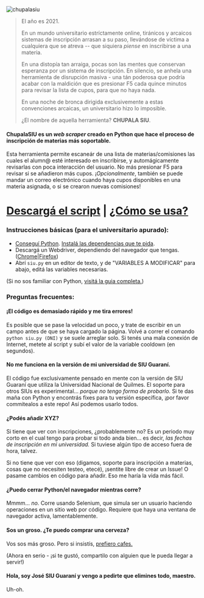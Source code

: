 ![chupalasiu](https://user-images.githubusercontent.com/36340014/110862472-46406100-829e-11eb-9d1b-faed900322b4.png)

> El año es 2021.
> 
> En un mundo universitario estríctamente online, tiránicos y arcaicos sistemas de inscripción arrasan a su paso, llevándose de víctima a cualquiera que se atreva -- que siquiera *piense* en inscribirse a una materia.
> 
> En una distopía tan arraiga, pocas son las mentes que conservan esperanza por un sistema de inscripción. En silencio, se anhela una herramienta de disrupción masiva - una tán poderosa que podría acabar con la maldición que es presionar F5 cada quince minutos para revisar la lista de cupos, para que no haya nada.
> 
> En una noche de bronca dirigida exclusivemente a estas convenciones arcaicas, un universitario hizo lo imposible.
>
>¿El nombre de aquella herramienta? **CHUPALA SIU**.

#### ChupalaSIU es un *web scraper* creado en Python que hace el proceso de inscripción de materias más soportable.

Esta herramienta permite escaneár de una lista de materias/comisiones las cuales el alumn@ esté interesado en inscribirse, y automágicamente revisarlas con poca interacción del usuario. No más presionar F5 para revisar si se añadieron más cupos. ¡*Opcionalmente*, también se puede mandar un correo electrónico cuando haya cupos disponibles en una materia asignada, o si se crearon nuevas comisiones!

# [Descargá el script](https://github.com/despedite/chupala-siu/archive/main.zip) | [¿Cómo se usa?](https://github.com/despedite/chupala-siu/wiki/Instalaci%C3%B3n)

### Instrucciones básicas (para el universitario apurado):

- [Conseguí Python](https://www.python.org/downloads/). [Instalá las dependencias que te pida](https://packaging.python.org/tutorials/installing-packages/).
- Descargá un Webdriver, dependiendo del navegador que tengas. ([Chrome](https://sites.google.com/a/chromium.org/chromedriver/home)|[Firefox](https://github.com/mozilla/geckodriver/releases/tag/v0.29.0))
- Abrí `siu.py` en un editor de texto, y de "VARIABLES A MODIFICAR" para abajo, editá las variables necesarias.

(Si no sos familiar con Python, [visitá la guia completa.](https://github.com/despedite/chupala-siu/wiki/Instalaci%C3%B3n))

### Preguntas frecuentes:

#### ¡El código es demasiado rápido y me tira errores!
Es posible que se pase la velocidad un poco, y trate de escribir en un campo antes de que se haya cargado la página. Volvé a correr el comando `python siu.py (DNI)` y se suele arreglar solo. Si tenés una mala conexión de Internet, metete al script y subí el valor de la variable cooldown (en segundos).

#### No me funciona en la versión de mi universidad de SIU Guaraní.
El código fue exclusivamente pensado en mente con la versión de SIU Guaraní que utiliza la Universidad Nacional de Quilmes. El soporte para otros SIUs es experimental... *porque no tengo forma de probarlo.* Si te das maña con Python y encontrás fixes para tu versión específica, ¡por favor commitealos a este repo! Así podemos usarlo todos.

#### ¿Podés añadir XYZ?
Si tiene que ver con inscripciones, ¿probablemente no? Es un periodo muy corto en el cual tengo para probar si todo anda bien... es decir, *las fechas de inscripción en mi universidad.* Si tuviese algún tipo de acceso fuera de hora, talvez.

Si no tiene que ver con eso (digamos, soporte para inscripción a materias, cosas que no necesiten testeo, etecé), ¡sentite libre de crear un Issue! O pasame cambios en código para añadir. Eso me haría la vida más fácil.

#### ¿Puedo cerrar Python/el navegador mientras corre?
Mmmm... *no.* Corre usando Selenium, que simula ser un usuario haciendo operaciones en un sitio web por código. Requiere que haya una ventana de navegador activa, lamentablemente.

#### Sos un groso. ¿Te puedo comprar una cerveza?
Vos sos más groso. Pero si insistís, [prefiero cafes.](https://ko-fi.com/retobot)

(Ahora en serio - ¡si te gustó, compartilo con alguien que le pueda llegar a servir!)

#### Hola, soy José SIU Guaraní y vengo a pedirte que elimines todo, maestro.
Uh-oh.

